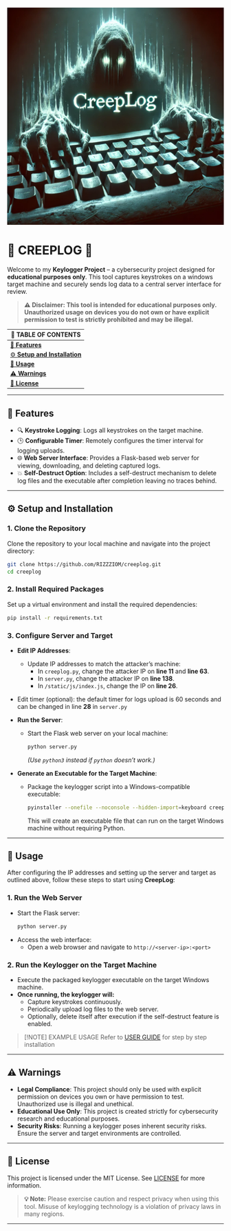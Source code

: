 ![](img/banner.webp)

# 🔑 **CREEPLOG** 🔑

Welcome to my **Keylogger Project** – a cybersecurity project designed for **educational purposes only**. This tool captures keystrokes on a windows target machine and securely sends log data to a central server interface for review.

> **⚠️ Disclaimer: This tool is intended for educational purposes only. Unauthorized usage on devices you do not own or have explicit permission to test is strictly prohibited and may be illegal.**

| 📜 **TABLE OF CONTENTS**                                              |
| --------------------------------------------------------------------- |
| [🚀 **Features**](#🚀%20**Features**)                                 |
| [⚙️ **Setup and Installation**](#⚙️%20**Setup%20and%20Installation**) |
| [🧩 **Usage**](#🧩%20**Usage**)                                       |
| [⚠️ **Warnings**](#⚠️%20**Warnings**)                                 |
| [📜 **License**](#📜%20**License**)                                   |

---

## 🚀 **Features**

- 🔍 **Keystroke Logging**: Logs all keystrokes on the target machine.
- 🕒 **Configurable Timer**: Remotely configures the timer interval for logging uploads.
- 🌐 **Web Server Interface**: Provides a Flask-based web server for viewing, downloading, and deleting captured logs.
- 💥 **Self-Destruct Option**: Includes a self-destruct mechanism to delete log files and the executable after completion leaving no traces behind.

---

## ⚙️ **Setup and Installation**

### 1. **Clone the Repository**
   Clone the repository to your local machine and navigate into the project directory:
   ```bash
   git clone https://github.com/RIZZZIOM/creeplog.git
   cd creeplog
   ```

### 2. **Install Required Packages**
   Set up a virtual environment and install the required dependencies:
   ```bash
   pip install -r requirements.txt
   ```

### 3. **Configure Server and Target**

   - **Edit IP Addresses**:
     - Update IP addresses to match the attacker’s machine:
       - In `creeplog.py`, change the attacker IP on **line 11** and **line 63**.
       - In `server.py`, change the attacker IP on **line 138**. 
       - In `/static/js/index.js`, change the IP on **line 26**.
   - Edit timer (optional): the default timer for logs upload is 60 seconds and can be changed in line **28** in `server.py`

   - **Run the Server**:
     - Start the Flask web server on your local machine:
       ```bash
       python server.py
       ```
       _(Use `python3` instead if `python` doesn’t work.)_

   - **Generate an Executable for the Target Machine**:
     - Package the keylogger script into a Windows-compatible executable:
       ```bash
       pyinstaller --onefile --noconsole --hidden-import=keyboard creeplog.py
       ```
       This will create an executable file that can run on the target Windows machine without requiring Python.

---

## 🧩 **Usage**

After configuring the IP addresses and setting up the server and target as outlined above, follow these steps to start using **CreepLog**:

### 1. **Run the Web Server**

   - Start the Flask server:
     ```bash
     python server.py
     ```
   - Access the web interface:
     - Open a web browser and navigate to `http://<server-ip>:<port>`

### 2. **Run the Keylogger on the Target Machine**

   - Execute the packaged keylogger executable on the target Windows machine.
   - **Once running, the keylogger will:**
     - Capture keystrokes continuously.
     - Periodically upload log files to the web server.
     - Optionally, delete itself after execution if the self-destruct feature is enabled.


> [!NOTE] EXAMPLE USAGE
> Refer to [USER GUIDE](USER%20GUIDE.md) for step by step installation

---

## ⚠️ **Warnings**

- **Legal Compliance**: This project should only be used with explicit permission on devices you own or have permission to test. Unauthorized use is illegal and unethical.
- **Educational Use Only**: This project is created strictly for cybersecurity research and educational purposes.
- **Security Risks**: Running a keylogger poses inherent security risks. Ensure the server and target environments are controlled.

---

## 📜 **License**

This project is licensed under the MIT License. See  [LICENSE](LICENSE.txt) for more information.

> **💡 Note:** Please exercise caution and respect privacy when using this tool. Misuse of keylogging technology is a violation of privacy laws in many regions.

--- 
